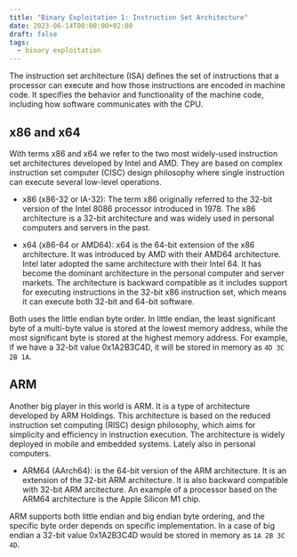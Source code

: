 ```yaml
---
title: "Binary Exploitation 1: Instruction Set Architecture"
date: 2023-06-14T00:00:00+02:00
draft: false
tags:
  - binary exploitation
---
```


The instruction set architecture (ISA) defines the set of instructions that a processor can execute and how those instructions are encoded in machine code. It specifies the behavior and functionality of the machine code, including how software communicates with the CPU.


## x86 and x64

With terms x86 and x64 we refer to the two most widely-used instruction set architectures developed by Intel and AMD. They are based on complex instruction set computer (CISC) design philosophy where single instruction can execute several low-level operations. 

- x86 (x86-32 or IA-32): The term x86 originally referred to the 32-bit version of the Intel 8086 processor introduced in 1978. The x86 architecture is a 32-bit architecture and was widely used in personal computers and servers in the past.

- x64 (x86-64 or AMD64): x64 is the 64-bit extension of the x86 architecture. It was introduced by AMD with their AMD64 architecture. Intel later adopted the same architecture with their Intel 64. It has become the dominant architecture in the personal computer and server markets. The architecture is backward compatible as it includes support for executing instructions in the 32-bit x86 instruction set, which means it can execute both 32-bit and 64-bit software.

Both uses the little endian byte order. In little endian, the least significant byte of a multi-byte value is stored at the lowest memory address, while the most significant byte is stored at the highest memory address. For example, if we have a 32-bit value 0x1A2B3C4D, it will be stored in memory as `4D 3C 2B 1A`.


## ARM

Another big player in this world is ARM. It is a type of architecture developed by ARM Holdings. This architecture is based on the reduced instruction set computing (RISC) design philosophy, which aims for simplicity and efficiency in instruction execution. The architecture is widely deployed in mobile and embedded systems. Lately also in personal computers.

- ARM64 (AArch64): is the 64-bit version of the ARM architecture. It is an extension of the 32-bit ARM architecture. It is also backward compatible with 32-bit ARM arcitecture. An example of a processor based on the ARM64 architecture is the Apple Silicon M1 chip.

ARM supports both little endian and big endian byte ordering, and the specific byte order depends on specific implementation. In a case of big endian a 32-bit value 0x1A2B3C4D would be stored in memory as `1A 2B 3C 4D`.